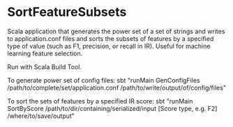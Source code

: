 # SortFeatureSubsets
Scala application that generates the power set of a set of strings and writes to application.conf files and sorts the subsets of features by a specified type of value (such as F1, precision, or recall in IR).  Useful for machine learning feature selection.

Run with Scala Build Tool.

To generate power set of config files:
sbt "runMain GenConfigFiles /path/to/complete/set/application.conf /path/to/write/output/of/config/files"

To sort the sets of features by a specified IR score:
sbt "runMain SortByScore /path/to/dir/containing/serialized/input [Score type, e.g. F2] /where/to/save/output"

